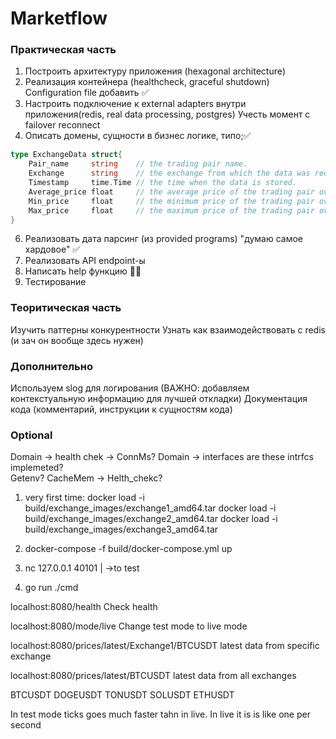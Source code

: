 # Marketflow

### Практическая часть 
1) Построить архитектуру приложения (hexagonal architecture) 
2) Реализация контейнера (healthcheck, graceful shutdown)
    Configuration file добавить ✅
4) Настроить подключение к external adapters внутри приложения(redis, real data processing, postgres) 
    Учесть момент с failover reconnect
5) Описать домены, сущности в бизнес логике, типо;✅
```go
type ExchangeData struct{
    Pair_name     string    // the trading pair name.
    Exchange      string    // the exchange from which the data was received.
    Timestamp     time.Time // the time when the data is stored.
    Average_price float     // the average price of the trading pair over the last minute.
    Min_price     float     // the minimum price of the trading pair over the last minute.
    Max_price     float     // the maximum price of the trading pair over the last minute
} 
```

6) Реализовать дата парсинг (из provided programs) "думаю самое хардовое" ✅
7) Реализовать API endpoint-ы 
8) Написать help функцию 🗿✅
9) Тестирование 


### Теоритическая часть 
Изучить паттерны конкурентности
Узнать как взаимодействовать с redis (и зач он вообще здесь нужен)


### Дополнительно
Используем slog для логирования (ВАЖНО: добавляем контекстуальную информацию для лучшей откладки)
Документация кода (комментарий, инструкции к сущностям кода)

### Optional 



Domain -> health chek -> ConnMs?
Domain -> interfaces are these intrfcs implemeted?  
Getenv?
CacheMem -> Helth_chekc?



1. very first time: 
docker load -i build/exchange_images/exchange1_amd64.tar
docker load -i build/exchange_images/exchange2_amd64.tar
docker load -i build/exchange_images/exchange3_amd64.tar

2. docker-compose -f build/docker-compose.yml up

3. nc 127.0.0.1 40101 
    |
    ->to test

4. go run ./cmd


localhost:8080/health
Check health

localhost:8080/mode/live
Change test mode to live mode

localhost:8080/prices/latest/Exchange1/BTCUSDT
latest data from specific exchange

localhost:8080/prices/latest/BTCUSDT
latest data from all exchanges

BTCUSDT
DOGEUSDT
TONUSDT
SOLUSDT
ETHUSDT


In test mode ticks goes much faster tahn in live. In live it is is like one per second
